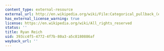 ```yaml
---
content_type: external-resource
external_url: http://en.wikipedia.org/wiki/File:Categorical_pullback_(expanded).svg
has_external_license_warning: true
license: https://en.wikipedia.org/wiki/All_rights_reserved
status: ''
title: Ryan Reich
uid: 393cc4f5-4772-4f7b-80a3-a5c8180886af
wayback_url: ''
---
```

